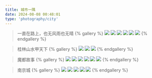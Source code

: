 ```yaml
---
title: 城市一隅
date: 2024-08-08 00:48:01
type: 'photography/city'
---
```


> 一直在路上，也无风雨也无晴
{% gallery %}
![](https://fredq.oss-cn-nanjing.aliyuncs.com/photography/museum1.jpg)
![](https://fredq.oss-cn-nanjing.aliyuncs.com/photography/museum2.jpg)
![](https://fredq.oss-cn-nanjing.aliyuncs.com/photography/museum3.jpg)
![](https://fredq.oss-cn-nanjing.aliyuncs.com/photography/museum4.jpg)
![](https://fredq.oss-cn-nanjing.aliyuncs.com/photography/art1.jpg)
![](https://fredq.oss-cn-nanjing.aliyuncs.com/photography/art2.jpg)
{% endgallery %}

> 桂林山水甲天下
{% gallery %}
![](https://fredq.oss-cn-nanjing.aliyuncs.com/photography/gl2.jpg)
![](https://fredq.oss-cn-nanjing.aliyuncs.com/photography/gl3.jpg)
![](https://fredq.oss-cn-nanjing.aliyuncs.com/photography/gl1.jpg)
{% endgallery %}

> 魔都故事
{% gallery %}
![](https://fredq.oss-cn-nanjing.aliyuncs.com/photography/sh1.jpg)
![](https://fredq.oss-cn-nanjing.aliyuncs.com/photography/sh2.jpg)
![](https://fredq.oss-cn-nanjing.aliyuncs.com/photography/sh5.jpg)
![](https://fredq.oss-cn-nanjing.aliyuncs.com/photography/sh3.jpg)
![](https://fredq.oss-cn-nanjing.aliyuncs.com/photography/sh4.jpg)
![](https://fredq.oss-cn-nanjing.aliyuncs.com/photography/sh6.jpg)
{% endgallery %}

> 南京城
{% gallery %}
![](https://fredq.oss-cn-nanjing.aliyuncs.com/photography/nj4.jpg)
![](https://fredq.oss-cn-nanjing.aliyuncs.com/photography/nj2.jpg)
![](https://fredq.oss-cn-nanjing.aliyuncs.com/photography/nj3.jpg)
![](https://fredq.oss-cn-nanjing.aliyuncs.com/photography/nj1.jpg)
![](https://fredq.oss-cn-nanjing.aliyuncs.com/photography/nju2.png)
{% endgallery %}

